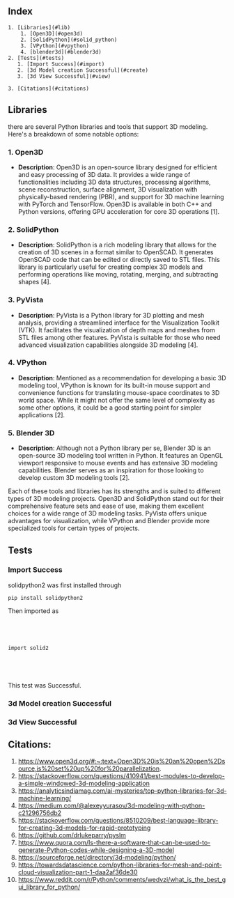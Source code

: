 <a id="index"></a>




## Index

    1. [Libraries](#lib)
        1. [Open3D](#open3d)
        2. [SolidPython](#solid_python)
        3. [VPython](#vpython)
        4. [blender3d](#blender3d)
    2. [Tests](#tests)
       1. [Import Success](#import)
       2. [3d Model creation Successful](#create)
       3. [3d View Successful](#view)

    3. [Citations](#citations)



<a id="lib"></a>




## Libraries





there are several Python libraries and tools that support 3D modeling. Here's a breakdown of some notable options:





<a id="open3d"></a>





### 1. **Open3D**





- **Description**: Open3D is an open-source library designed for efficient and easy processing of 3D data. It provides a wide range of functionalities including 3D data structures, processing algorithms, scene reconstruction, surface alignment, 3D visualization with physically-based rendering (PBR), and support for 3D machine learning with PyTorch and TensorFlow. Open3D is available in both C++ and Python versions, offering GPU acceleration for core 3D operations [1].





<a id="solid_python"></a>





### 2. **SolidPython**





- **Description**: SolidPython is a rich modeling library that allows for the creation of 3D scenes in a format similar to OpenSCAD. It generates OpenSCAD code that can be edited or directly saved to STL files. This library is particularly useful for creating complex 3D models and performing operations like moving, rotating, merging, and subtracting shapes [4].





<a id="pyvista"></a>




### 3. **PyVista**





- **Description**: PyVista is a Python library for 3D plotting and mesh analysis, providing a streamlined interface for the Visualization Toolkit (VTK). It facilitates the visualization of depth maps and meshes from STL files among other features. PyVista is suitable for those who need advanced visualization capabilities alongside 3D modeling [4].






<a id="vpython"></a>





### 4. **VPython**





- **Description**: Mentioned as a recommendation for developing a basic 3D modeling tool, VPython is known for its built-in mouse support and convenience functions for translating mouse-space coordinates to 3D world space. While it might not offer the same level of complexity as some other options, it could be a good starting point for simpler applications [2].






<a id="blender3d"></a>





### 5. **Blender 3D**





- **Description**: Although not a Python library per se, Blender 3D is an open-source 3D modeling tool written in Python. It features an OpenGL viewport responsive to mouse events and has extensive 3D modeling capabilities. Blender serves as an inspiration for those looking to develop custom 3D modeling tools [2].

Each of these tools and libraries has its strengths and is suited to different types of 3D modeling projects. Open3D and SolidPython stand out for their comprehensive feature sets and ease of use, making them excellent choices for a wide range of 3D modeling tasks. PyVista offers unique advantages for visualization, while VPython and Blender provide more specialized tools for certain types of projects.





<a id="tests"></a>




## Tests




<a id="import"></a>





### Import Success





solidpython2 was first installed through





``` pip install solidpython2 ```





Then imported as




```




import solid2





```




This test was Successful.





<a id="create"></a>





### 3d Model creation Successful




<a id="view"></a>





### 3d View Successful





<a id="citations"></a>






## Citations:





1. https://www.open3d.org/#:~:text=Open3D%20is%20an%20open%2Dsource,is%20set%20up%20for%20parallelization.
2. https://stackoverflow.com/questions/410941/best-modules-to-develop-a-simple-windowed-3d-modeling-application
3. https://analyticsindiamag.com/ai-mysteries/top-python-libraries-for-3d-machine-learning/
4. https://medium.com/@alexeyyurasov/3d-modeling-with-python-c21296756db2
5. https://stackoverflow.com/questions/8510209/best-language-library-for-creating-3d-models-for-rapid-prototyping
6. https://github.com/drlukeparry/pyslm
7. https://www.quora.com/Is-there-a-software-that-can-be-used-to-generate-Python-codes-while-designing-a-3D-model
8. https://sourceforge.net/directory/3d-modeling/python/
9. https://towardsdatascience.com/python-libraries-for-mesh-and-point-cloud-visualization-part-1-daa2af36de30
10. https://www.reddit.com/r/Python/comments/wedvzi/what_is_the_best_gui_library_for_python/
